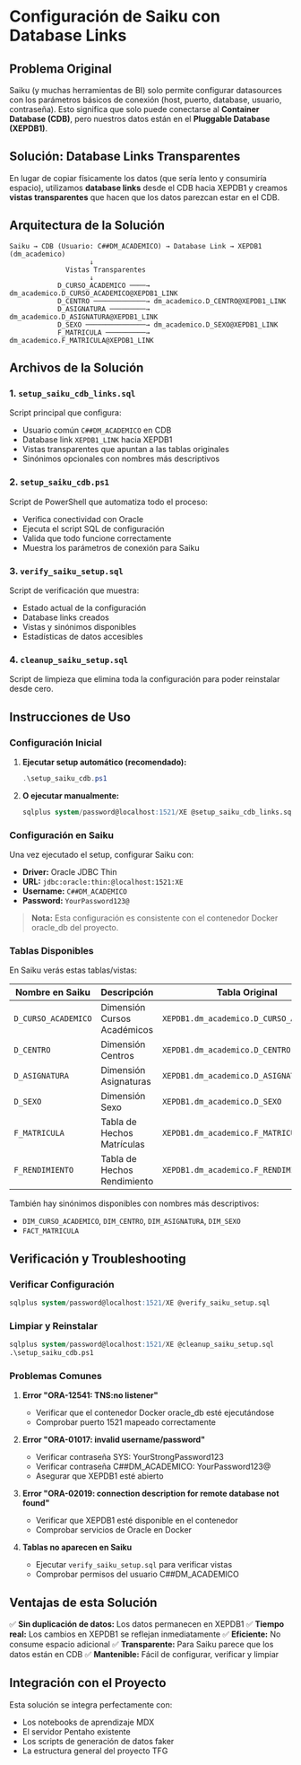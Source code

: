 # Configuración de Saiku con Database Links

## Problema Original

Saiku (y muchas herramientas de BI) solo permite configurar datasources con los parámetros básicos de conexión (host, puerto, database, usuario, contraseña). Esto significa que solo puede conectarse al **Container Database (CDB)**, pero nuestros datos están en el **Pluggable Database (XEPDB1)**.

## Solución: Database Links Transparentes

En lugar de copiar físicamente los datos (que sería lento y consumiría espacio), utilizamos **database links** desde el CDB hacia XEPDB1 y creamos **vistas transparentes** que hacen que los datos parezcan estar en el CDB.

## Arquitectura de la Solución

```
Saiku → CDB (Usuario: C##DM_ACADEMICO) → Database Link → XEPDB1 (dm_academico)
                    ↓
              Vistas Transparentes
                    ↓  
            D_CURSO_ACADEMICO ────→ dm_academico.D_CURSO_ACADEMICO@XEPDB1_LINK
            D_CENTRO ─────────────→ dm_academico.D_CENTRO@XEPDB1_LINK
            D_ASIGNATURA ─────────→ dm_academico.D_ASIGNATURA@XEPDB1_LINK
            D_SEXO ───────────────→ dm_academico.D_SEXO@XEPDB1_LINK
            F_MATRICULA ──────────→ dm_academico.F_MATRICULA@XEPDB1_LINK
```

## Archivos de la Solución

### 1. `setup_saiku_cdb_links.sql`
Script principal que configura:
- Usuario común `C##DM_ACADEMICO` en CDB
- Database link `XEPDB1_LINK` hacia XEPDB1
- Vistas transparentes que apuntan a las tablas originales
- Sinónimos opcionales con nombres más descriptivos

### 2. `setup_saiku_cdb.ps1`
Script de PowerShell que automatiza todo el proceso:
- Verifica conectividad con Oracle
- Ejecuta el script SQL de configuración
- Valida que todo funcione correctamente
- Muestra los parámetros de conexión para Saiku

### 3. `verify_saiku_setup.sql`
Script de verificación que muestra:
- Estado actual de la configuración
- Database links creados
- Vistas y sinónimos disponibles
- Estadísticas de datos accesibles

### 4. `cleanup_saiku_setup.sql`
Script de limpieza que elimina toda la configuración para poder reinstalar desde cero.

## Instrucciones de Uso

### Configuración Inicial

1. **Ejecutar setup automático (recomendado):**
   ```powershell
   .\setup_saiku_cdb.ps1
   ```

2. **O ejecutar manualmente:**
   ```sql
   sqlplus system/password@localhost:1521/XE @setup_saiku_cdb_links.sql
   ```

### Configuración en Saiku

Una vez ejecutado el setup, configurar Saiku con:

- **Driver:** Oracle JDBC Thin
- **URL:** `jdbc:oracle:thin:@localhost:1521:XE`
- **Username:** `C##DM_ACADEMICO`
- **Password:** `YourPassword123@`

> **Nota:** Esta configuración es consistente con el contenedor Docker oracle_db del proyecto.

### Tablas Disponibles

En Saiku verás estas tablas/vistas:

| Nombre en Saiku | Descripción | Tabla Original |
|----------------|-------------|----------------|
| `D_CURSO_ACADEMICO` | Dimensión Cursos Académicos | `XEPDB1.dm_academico.D_CURSO_ACADEMICO` |
| `D_CENTRO` | Dimensión Centros | `XEPDB1.dm_academico.D_CENTRO` |
| `D_ASIGNATURA` | Dimensión Asignaturas | `XEPDB1.dm_academico.D_ASIGNATURA` |
| `D_SEXO` | Dimensión Sexo | `XEPDB1.dm_academico.D_SEXO` |
| `F_MATRICULA` | Tabla de Hechos Matrículas | `XEPDB1.dm_academico.F_MATRICULA` |
| `F_RENDIMIENTO` | Tabla de Hechos Rendimiento | `XEPDB1.dm_academico.F_RENDIMIENTO` |

También hay sinónimos disponibles con nombres más descriptivos:
- `DIM_CURSO_ACADEMICO`, `DIM_CENTRO`, `DIM_ASIGNATURA`, `DIM_SEXO`
- `FACT_MATRICULA`

## Verificación y Troubleshooting

### Verificar Configuración
```sql
sqlplus system/password@localhost:1521/XE @verify_saiku_setup.sql
```

### Limpiar y Reinstalar
```sql
sqlplus system/password@localhost:1521/XE @cleanup_saiku_setup.sql
.\setup_saiku_cdb.ps1
```

### Problemas Comunes

1. **Error "ORA-12541: TNS:no listener"**
   - Verificar que el contenedor Docker oracle_db esté ejecutándose
   - Comprobar puerto 1521 mapeado correctamente

2. **Error "ORA-01017: invalid username/password"**
   - Verificar contraseña SYS: YourStrongPassword123
   - Verificar contraseña C##DM_ACADEMICO: YourPassword123@
   - Asegurar que XEPDB1 esté abierto

3. **Error "ORA-02019: connection description for remote database not found"**
   - Verificar que XEPDB1 esté disponible en el contenedor
   - Comprobar servicios de Oracle en Docker

4. **Tablas no aparecen en Saiku**
   - Ejecutar `verify_saiku_setup.sql` para verificar vistas
   - Comprobar permisos del usuario C##DM_ACADEMICO

## Ventajas de esta Solución

✅ **Sin duplicación de datos:** Los datos permanecen en XEPDB1
✅ **Tiempo real:** Los cambios en XEPDB1 se reflejan inmediatamente
✅ **Eficiente:** No consume espacio adicional
✅ **Transparente:** Para Saiku parece que los datos están en CDB
✅ **Mantenible:** Fácil de configurar, verificar y limpiar

## Integración con el Proyecto

Esta solución se integra perfectamente con:
- Los notebooks de aprendizaje MDX
- El servidor Pentaho existente
- Los scripts de generación de datos faker
- La estructura general del proyecto TFG

